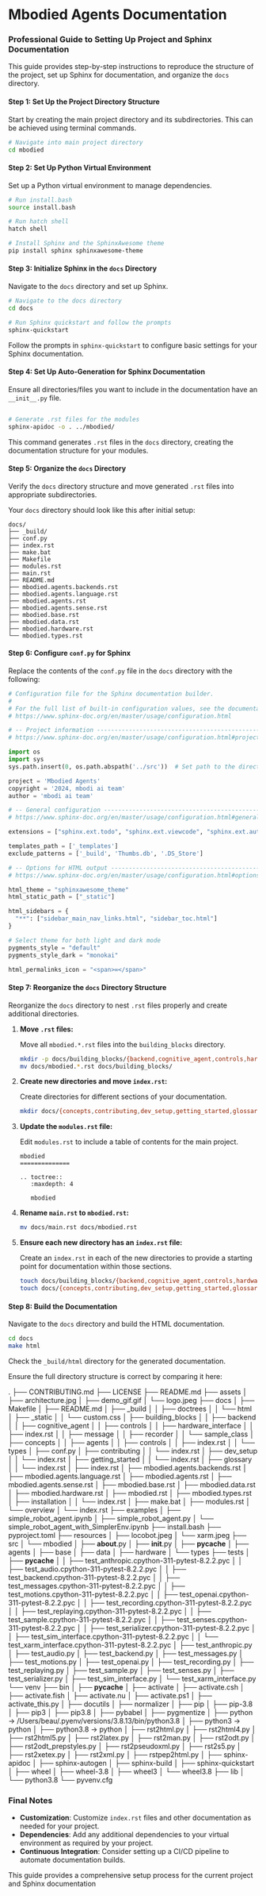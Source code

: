 # Mbodied Agents Documentation

### Professional Guide to Setting Up Project and Sphinx Documentation

This guide provides step-by-step instructions to reproduce the structure of the project, set up Sphinx for documentation, and organize the `docs` directory. 

#### Step 1: Set Up the Project Directory Structure

Start by creating the main project directory and its subdirectories. This can be achieved using terminal commands.

```bash
# Navigate into main project directory
cd mbodied
```
#### Step 2: Set Up Python Virtual Environment

Set up a Python virtual environment to manage dependencies.

```bash
# Run install.bash
source install.bash

# Run hatch shell
hatch shell

# Install Sphinx and the SphinxAwesome theme
pip install sphinx sphinxawesome-theme
```

#### Step 3: Initialize Sphinx in the `docs` Directory

Navigate to the `docs` directory and set up Sphinx.

```bash
# Navigate to the docs directory
cd docs

# Run Sphinx quickstart and follow the prompts
sphinx-quickstart
```

Follow the prompts in `sphinx-quickstart` to configure basic settings for your Sphinx documentation.

#### Step 4: Set Up Auto-Generation for Sphinx Documentation

Ensure all directories/files you want to include in the documentation have an `__init__.py` file.

```bash

# Generate .rst files for the modules
sphinx-apidoc -o . ../mbodied/
```

This command generates `.rst` files in the `docs` directory, creating the documentation structure for your modules.

#### Step 5: Organize the `docs` Directory

Verify the `docs` directory structure and move generated `.rst` files into appropriate subdirectories. 

Your `docs` directory should look like this after initial setup:

```plaintext
docs/
├── _build/
├── conf.py
├── index.rst
├── make.bat
├── Makefile
├── modules.rst
├── main.rst
├── README.md
├── mbodied.agents.backends.rst
├── mbodied.agents.language.rst
├── mbodied.agents.rst
├── mbodied.agents.sense.rst
├── mbodied.base.rst
├── mbodied.data.rst
├── mbodied.hardware.rst
└── mbodied.types.rst
```

#### Step 6: Configure `conf.py` for Sphinx

Replace the contents of the `conf.py` file in the `docs` directory with the following:

```python
# Configuration file for the Sphinx documentation builder.
#
# For the full list of built-in configuration values, see the documentation:
# https://www.sphinx-doc.org/en/master/usage/configuration.html

# -- Project information -----------------------------------------------------
# https://www.sphinx-doc.org/en/master/usage/configuration.html#project-information

import os
import sys
sys.path.insert(0, os.path.abspath('../src'))  # Set path to the directory containing docstrings

project = 'Mbodied Agents'
copyright = '2024, mbodi ai team'
author = 'mbodi ai team'

# -- General configuration ---------------------------------------------------
# https://www.sphinx-doc.org/en/master/usage/configuration.html#general-configuration

extensions = ["sphinx.ext.todo", "sphinx.ext.viewcode", "sphinx.ext.autodoc", "sphinx.ext.napoleon"]

templates_path = ['_templates']
exclude_patterns = ['_build', 'Thumbs.db', '.DS_Store']

# -- Options for HTML output -------------------------------------------------
# https://www.sphinx-doc.org/en/master/usage/configuration.html#options-for-html-output

html_theme = "sphinxawesome_theme"
html_static_path = ["_static"]

html_sidebars = {
  "**": ["sidebar_main_nav_links.html", "sidebar_toc.html"]
}

# Select theme for both light and dark mode
pygments_style = "default"
pygments_style_dark = "monokai"

html_permalinks_icon = "<span>∞</span>"
```

#### Step 7: Reorganize the `docs` Directory Structure

Reorganize the `docs` directory to nest `.rst` files properly and create additional directories.

1. **Move `.rst` files:**

   Move all `mbodied.*.rst` files into the `building_blocks` directory.

   ```bash
   mkdir -p docs/building_blocks/{backend,cognitive_agent,controls,hardware_interface,message,recorder,sample_class}
   mv docs/mbodied.*.rst docs/building_blocks/
   ```

2. **Create new directories and move `index.rst`:**

   Create directories for different sections of your documentation.

   ```bash
   mkdir docs/{concepts,contributing,dev_setup,getting_started,glossary,installation,overview}
   ```

3. **Update the `modules.rst` file:**

   Edit `modules.rst` to include a table of contents for the main project.

   ```plaintext
   mbodied
   ==============

   .. toctree::
      :maxdepth: 4

      mbodied
   ```

4. **Rename `main.rst` to `mbodied.rst`:**

   ```bash
   mv docs/main.rst docs/mbodied.rst
   ```

5. **Ensure each new directory has an `index.rst` file:**

   Create an `index.rst` in each of the new directories to provide a starting point for documentation within those sections.

   ```bash
   touch docs/building_blocks/{backend,cognitive_agent,controls,hardware_interface,message,recorder,sample_class}/index.rst
   touch docs/{concepts,contributing,dev_setup,getting_started,glossary,installation,overview}/index.rst
   ```

#### Step 8: Build the Documentation

Navigate to the `docs` directory and build the HTML documentation.

```bash
cd docs
make html
```

Check the `_build/html` directory for the generated documentation.

Ensure the full directory structure is correct by comparing it here:

.
├── CONTRIBUTING.md
├── LICENSE
├── README.md
├── assets
│   ├── architecture.jpg
│   ├── demo_gif.gif
│   └── logo.jpeg
├── docs
│   ├── Makefile
│   ├── README.md
│   ├── _build
│   │   ├── doctrees
│   │   └── html
│   ├── _static
│   │   └── custom.css
│   ├── building_blocks
│   │   ├── backend
│   │   ├── cognitive_agent
│   │   ├── controls
│   │   ├── hardware_interface
│   │   ├── index.rst
│   │   ├── message
│   │   ├── recorder
│   │   └── sample_class
│   ├── concepts
│   │   ├── agents
│   │   ├── controls
│   │   ├── index.rst
│   │   └── types
│   ├── conf.py
│   ├── contributing
│   │   └── index.rst
│   ├── dev_setup
│   │   └── index.rst
│   ├── getting_started
│   │   └── index.rst
│   ├── glossary
│   │   └── index.rst
│   ├── index.rst
│   ├── mbodied.agents.backends.rst
│   ├── mbodied.agents.language.rst
│   ├── mbodied.agents.rst
│   ├── mbodied.agents.sense.rst
│   ├── mbodied.base.rst
│   ├── mbodied.data.rst
│   ├── mbodied.hardware.rst
│   ├── mbodied.rst
│   ├── mbodied.types.rst
│   ├── installation
│   │   └── index.rst
│   ├── make.bat
│   ├── modules.rst
│   └── overview
│       └── index.rst
├── examples
│   ├── simple_robot_agent.ipynb
│   ├── simple_robot_agent.py
│   └── simple_robot_agent_with_SimplerEnv.ipynb
├── install.bash
├── pyproject.toml
├── resources
│   ├── locobot.jpeg
│   └── xarm.jpeg
├── src
│   └── mbodied
│       ├── __about__.py
│       ├── __init__.py
│       ├── __pycache__
│       ├── agents
│       ├── base
│       ├── data
│       ├── hardware
│       └── types
├── tests
│   ├── __pycache__
│   │   ├── test_anthropic.cpython-311-pytest-8.2.2.pyc
│   │   ├── test_audio.cpython-311-pytest-8.2.2.pyc
│   │   ├── test_backend.cpython-311-pytest-8.2.2.pyc
│   │   ├── test_messages.cpython-311-pytest-8.2.2.pyc
│   │   ├── test_motions.cpython-311-pytest-8.2.2.pyc
│   │   ├── test_openai.cpython-311-pytest-8.2.2.pyc
│   │   ├── test_recording.cpython-311-pytest-8.2.2.pyc
│   │   ├── test_replaying.cpython-311-pytest-8.2.2.pyc
│   │   ├── test_sample.cpython-311-pytest-8.2.2.pyc
│   │   ├── test_senses.cpython-311-pytest-8.2.2.pyc
│   │   ├── test_serializer.cpython-311-pytest-8.2.2.pyc
│   │   ├── test_sim_interface.cpython-311-pytest-8.2.2.pyc
│   │   └── test_xarm_interface.cpython-311-pytest-8.2.2.pyc
│   ├── test_anthropic.py
│   ├── test_audio.py
│   ├── test_backend.py
│   ├── test_messages.py
│   ├── test_motions.py
│   ├── test_openai.py
│   ├── test_recording.py
│   ├── test_replaying.py
│   ├── test_sample.py
│   ├── test_senses.py
│   ├── test_serializer.py
│   ├── test_sim_interface.py
│   └── test_xarm_interface.py
└── venv
    ├── bin
    │   ├── __pycache__
    │   ├── activate
    │   ├── activate.csh
    │   ├── activate.fish
    │   ├── activate.nu
    │   ├── activate.ps1
    │   ├── activate_this.py
    │   ├── docutils
    │   ├── normalizer
    │   ├── pip
    │   ├── pip-3.8
    │   ├── pip3
    │   ├── pip3.8
    │   ├── pybabel
    │   ├── pygmentize
    │   ├── python -> /Users/beau/.pyenv/versions/3.8.13/bin/python3.8
    │   ├── python3 -> python
    │   ├── python3.8 -> python
    │   ├── rst2html.py
    │   ├── rst2html4.py
    │   ├── rst2html5.py
    │   ├── rst2latex.py
    │   ├── rst2man.py
    │   ├── rst2odt.py
    │   ├── rst2odt_prepstyles.py
    │   ├── rst2pseudoxml.py
    │   ├── rst2s5.py
    │   ├── rst2xetex.py
    │   ├── rst2xml.py
    │   ├── rstpep2html.py
    │   ├── sphinx-apidoc
    │   ├── sphinx-autogen
    │   ├── sphinx-build
    │   ├── sphinx-quickstart
    │   ├── wheel
    │   ├── wheel-3.8
    │   ├── wheel3
    │   └── wheel3.8
    ├── lib
    │   └── python3.8
    └── pyvenv.cfg

### Final Notes

- **Customization**: Customize `index.rst` files and other documentation as needed for your project.
- **Dependencies**: Add any additional dependencies to your virtual environment as required by your project.
- **Continuous Integration**: Consider setting up a CI/CD pipeline to automate documentation builds.

This guide provides a comprehensive setup process for the current project and Sphinx documentation